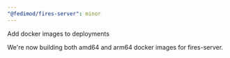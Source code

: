 ```yaml
---
"@fedimod/fires-server": minor
---
```


Add docker images to deployments

We're now building both amd64 and arm64 docker images for fires-server.
